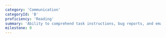 ```yaml
---
category: 'Communication'
categoryId: 'B'
proficiency: 'Reading'
summary: 'Ability to comprehend task instructions, bug reports, and emails. Locates and understands internal and external documentation.'
milestone: 0
---
```

